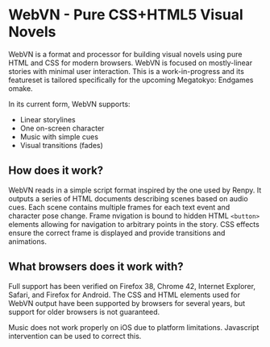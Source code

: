 # WebVN - Pure CSS+HTML5 Visual Novels

WebVN is a format and processor for building visual novels using pure HTML and CSS for modern browsers. WebVN is focused on mostly-linear stories with minimal user interaction. This is a work-in-progress and its featureset is tailored specifically for the upcoming Megatokyo: Endgames omake.

In its current form, WebVN supports:
- Linear storylines
- One on-screen character
- Music with simple cues
- Visual transitions (fades)


## How does it work?

WebVN reads in a simple script format inspired by the one used by Renpy. It outputs a series of HTML documents describing scenes based on audio cues. Each scene contains multiple frames for each text event and character pose change. Frame nvigation is bound to hidden HTML `<button>` elements allowing for navigation to arbitrary points in the story. CSS effects ensure the correct frame is displayed and provide transitions and animations.

## What browsers does it work with?

Full support has been verified on Firefox 38, Chrome 42, Internet Explorer, Safari, and Firefox for Android. The CSS and HTML elements used for WebVN output have been supported by browsers for several years, but support for older browsers is not guaranteed.

Music does not work properly on iOS due to platform limitations. Javascript intervention can be used to correct this.
